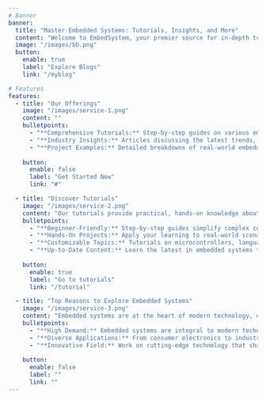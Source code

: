 ```yaml
---
# Banner
banner:
  title: "Master Embedded Systems: Tutorials, Insights, and More"
  content: "Welcome to EmbedSystem, your premier source for in-depth tutorials, insightful articles, and the latest news in embedded systems. From microcontroller programming to real-time operating systems, we cover all aspects to help you master embedded technology."
  image: "/images/bb.png"
  button:
    enable: true
    label: "Explore Blogs"
    link: "/myblog"

# Features
features:
  - title: "Our Offerings"
    image: "/images/service-1.png"
    content: ""
    bulletpoints:
      - "**Comprehensive Tutorials:** Step-by-step guides on various embedded systems topics, including microcontroller programming, interfacing sensors, and implementing communication protocols."
      - "**Industry Insights:** Articles discussing the latest trends, best practices, and advancements in embedded technology."
      - "**Project Examples:** Detailed breakdowns of real-world embedded projects to inspire and guide your own developments."
      
    button:
      enable: false
      label: "Get Started Now"
      link: "#"

  - title: "Discover Tutorials"
    image: "/images/service-2.png"
    content: "Our tutorials provide practical, hands-on knowledge about embedded systems. Here are the highlights:"
    bulletpoints:
      - "**Beginner-Friendly:** Step-by-step guides simplify complex concepts."
      - "**Hands-On Projects:** Apply your learning to real-world scenarios."
      - "**Customizable Topics:** Tutorials on microcontrollers, languages, and tools to fit your needs."
      - "**Up-to-Date Content:** Learn the latest in embedded systems technology."
      
    button:
      enable: true
      label: "Go to tutorials"
      link: "/tutorial"

  - title: "Top Reasons to Explore Embedded Systems"
    image: "/images/service-3.png"
    content: "Embedded systems are at the heart of modern technology, offering endless opportunities for growth and innovation."
    bulletpoints:
      - "**High Demand:** Embedded systems are integral to modern technology, leading to a growing demand for skilled professionals."
      - "**Diverse Applications:** From consumer electronics to industrial automation, embedded systems are used in various industries."
      - "**Innovative Field:** Work on cutting-edge technology that shapes the future."
      
    button:
      enable: false
      label: ""
      link: ""
---
```

